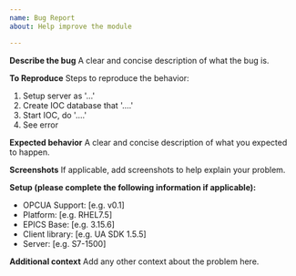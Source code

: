 ```yaml
---
name: Bug Report
about: Help improve the module

---
```


**Describe the bug**
A clear and concise description of what the bug is.

**To Reproduce**
Steps to reproduce the behavior:
1. Setup server as '...'
2. Create IOC database that '....'
3. Start IOC, do '....'
4. See error

**Expected behavior**
A clear and concise description of what you expected to happen.

**Screenshots**
If applicable, add screenshots to help explain your problem.

**Setup (please complete the following information if applicable):**
- OPCUA Support: \[e.g. v0.1\]
- Platform: \[e.g. RHEL7.5\]
- EPICS Base: \[e.g. 3.15.6\]
- Client library: \[e.g. UA SDK 1.5.5\]
- Server: \[e.g. S7-1500\]

**Additional context**
Add any other context about the problem here.
